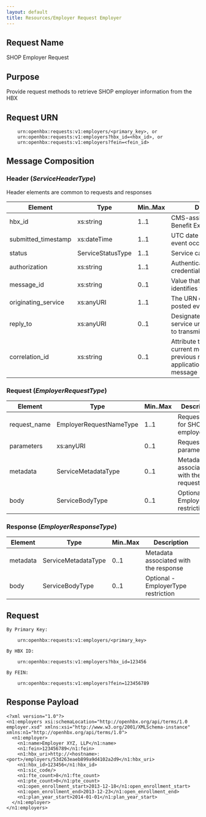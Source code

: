 ```yaml
---
layout: default
title: Resources/Employer Request Employer
---
```

## Request Name
SHOP Employer Request

## Purpose
Provide request methods to retrieve SHOP employer information from the HBX

## Request URN
```
	urn:openhbx:requests:v1:employers/<primary_key>, or
	urn:openhbx:requests:v1:employers?hbx_id=<hbx_id>, or
	urn:openhbx:requests:v1:employers?fein=<fein_id>
```

## Message Composition

### Header (*ServiceHeaderType*)
Header elements are common to requests and responses

| Element | Type | Min..Max | Description |
| ------- | ---- | -------- | ----------- |
| hbx_id              | xs:string   | 1..1 | CMS-assigned Health Benefit Exchange identifier |
| submitted_timestamp | xs:dateTime | 1..1 | UTC date and time when event occurred |
| status              | ServiceStatusType | 1..1 | Service call return status |
| authorization       | xs:string   | 1..1 | Authentication/authorization credentials |
| message_id          | xs:string   | 0..1 | Value that uniquely identifies this message |
| originating_service | xs:anyURI   | 1..1 | The URN of service that posted event |
| reply_to            | xs:anyURI   | 0..1 | Designated the consumer service urn endpoint where to transmit response |
| correlation_id      | xs:string   | 0..1 | Attribute to associate the current message with previous message ID or application-specific message |

### Request (*EmployerRequestType*)
| Element | Type | Min..Max | Description
| ------- | ---- | -------- | ---------- |
| request_name | EmployerRequestNameType | 1..1 | Request type for SHOP employer |
| parameters   | xs:anyURI | 0..1 |  Request parameters |
| metadata     | ServiceMetadataType | 0..1 | Metadata associated with the request
| body         | ServiceBodyType | 0..1 | Optional - EmployerType restriction

### Response (*EmployerResponseType*)
| Element | Type | Min..Max | Description
| ------- | ---- | -------- | ---------- |
| metadata     | ServiceMetadataType | 0..1 | Metadata associated with the response
| body         | ServiceBodyType | 0..1 | Optional - EmployerType restriction


## Request
```
By Primary Key:

	urn:openhbx:requests:v1:employers/<primary_key>

By HBX ID:

	urn:openhbx:requests:v1:employers?hbx_id=123456

By FEIN:

	urn:openhbx:requests:v1:employers?fein=123456789
```

## Response Payload
```
<?xml version="1.0"?>
<n1:employers xsi:schemaLocation="http://openhbx.org/api/terms/1.0 employer.xsd" xmlns:xsi="http://www.w3.org/2001/XMLSchema-instance" xmlns:n1="http://openhbx.org/api/terms/1.0">
  <n1:employer>
    <n1:name>Employer XYZ, LLP</n1:name>
    <n1:fein>123456789</n1:fein>
    <n1:hbx_uri>http://<hostname>:<port>/employers/53d263eaeb899a9d4102a2d9</n1:hbx_uri>
    <n1:hbx_id>123456</n1:hbx_id>
    <n1:sic_code/>
    <n1:fte_count>8</n1:fte_count>
    <n1:pte_count>0</n1:pte_count>
    <n1:open_enrollment_start>2013-12-18</n1:open_enrollment_start>
    <n1:open_enrollment_end>2013-12-23</n1:open_enrollment_end>
    <n1:plan_year_start>2014-01-01</n1:plan_year_start>
  </n1:employer>
</n1:employers>
```

